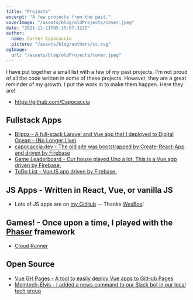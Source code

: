 ```yaml
---
title: "Projects"
excerpt: "A few projects from the past."
coverImage: "/assets/blog/oldProjects/cover.jpeg"
date: "2021-11-11T05:35:07.322Z"
author:
  name: Carter Capocaccia
  picture: "/assets/blog/authors/cc.svg"
ogImage:
  url: "/assets/blog/oldProjects/cover.jpeg"
---
```


I have put together a small list with a few of my past projects. I'm not proud of all the code written in some of these projects. However, they are a great reminder of my growth. I put the work in to make them happen. Here they are!

- https://github.com/Capocaccia

## Fullstack Apps

- [Blippz - A full-stack Laravel and Vue app that I deployed to Digital Ocean - (No Longer Live)](https://github.com/Capocaccia/blippz)
- [capocaccia.dev - The old site was bootstrapped by Create-React-App and driven by Firebase](https://github.com/Capocaccia/carterCapo/tree/react)
- [Game Leaderboard - Our house played Uno a lot. This is a Vue app driven by Firebase.](https://capocaccia.github.io/gameLeaderboard/#/)
- [ToDo List - VueJS app driven by Firebase.](https://capocaccia.github.io/toDoList/)

## JS Apps - Written in React, Vue, or vanilla JS

- Lots of JS apps are on [my GitHub](https://github.com/Capocaccia)
  -- Thanks [WesBos](https://javascript30.com/)!

## Games! - Once upon a time, I played with the [Phaser](https://phaser.io/) framework

- [Cloud Runner](http://capocaccia.github.io/CloudRunner/)

## Open Source

- [Vue GH Pages - A tool to easily deploy Vue apps to GitHub Pages](https://github.com/KieferSivitz/vue-gh-pages)
- [Memtech-Elvis - I added a news command to our Slack bot in our local tech group](https://github.com/memtech/memtech-elvis/commit/3fc45d8876c0b64eabcd227a196ffdf5f7c55507)
